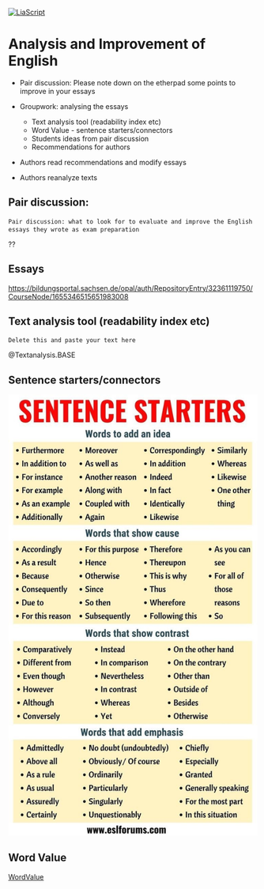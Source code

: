 <!--
author:   Mark Jacob
email:    Mark.Jacob@iuz.tu-freiberg.de
version:  0.0.1
language: en
narrator: UK English Female

comment:  This simple description of your course.
          Multiline is also okay.

link:     https://cdn.jsdelivr.net/chartist.js/latest/chartist.min.css

script:   https://cdn.jsdelivr.net/chartist.js/latest/chartist.min.js

icon: ./img/WBM_orig_RGB.jpg

import: https://raw.githubusercontent.com/liaTemplates/TextAnalysis/main/README.md

-->

[![LiaScript](https://raw.githubusercontent.com/LiaScript/LiaScript/master/badges/course.svg)](https://liascript.github.io/course/?https://github.com/markjjacob/UNIcertIII/blob/main/TextAnalysis.md)

# Analysis and Improvement of English

- Pair discussion: Please note down on the etherpad some points to improve in your essays

- Groupwork: analysing the essays

  - Text analysis tool (readability index etc)
  - Word Value - sentence starters/connectors
  - Students ideas from pair discussion
  - Recommendations for authors

- Authors read recommendations and modify essays

- Authors reanalyze texts

## Pair discussion:
    Pair discussion: what to look for to evaluate and improve the English essays they wrote as exam preparation

??[](https://etherpad.informatik.tu-freiberg.de/p/TextAnalysis)

## Essays

https://bildungsportal.sachsen.de/opal/auth/RepositoryEntry/32361119750/CourseNode/1655346515651983008

## Text analysis tool (readability index etc)

``` text
Delete this and paste your text here
```
@Textanalysis.BASE

## Sentence starters/connectors

![](./img/sentence_starters.jpg)

## Word Value

[WordValue](http://www.wordvalue.gwi.uni-muenchen.de/home)
